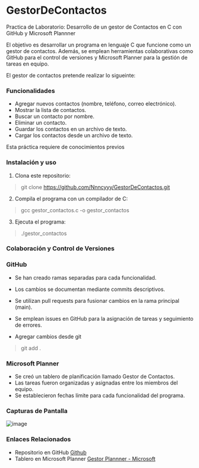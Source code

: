 # GestorDeContactos
Practica de Laboratorio: Desarrollo de un gestor de Contactos en C con GitHub y Microsoft Plannner

El objetivo es desarrollar un programa en lenguaje C que funcione como un gestor de contactos. Además, se emplean herramientas colaborativas como GitHub para el control de versiones y Microsoft Planner para la gestión de tareas en equipo.

El gestor de contactos pretende realizar lo sigueinte:
### Funcionalidades
- Agregar nuevos contactos (nombre, teléfono, correo electrónico).
- Mostrar la lista de contactos.
- Buscar un contacto por nombre.
- Eliminar un contacto.
- Guardar los contactos en un archivo de texto.
- Cargar los contactos desde un archivo de texto.

Esta práctica requiere de conocimientos previos

### Instalación y uso
1. Clona este repositorio:
> git clone https://github.com/Nnncyyy/GestorDeContactos.git
2. Compila el programa con un compilador de C:
> gcc gestor_contactos.c -o gestor_contactos
3. Ejecuta el programa:
> ./gestor_contactos

### Colaboración y Control de Versiones
### GitHub
- Se han creado ramas separadas para cada funcionalidad.
- Los cambios se documentan mediante commits descriptivos.
- Se utilizan pull requests para fusionar cambios en la rama principal (main).
- Se emplean issues en GitHub para la asignación de tareas y seguimiento de errores.

- Agregar cambios desde git
> git add .


### Microsoft Planner
- Se creó un tablero de planificación llamado Gestor de Contactos.
- Las tareas fueron organizadas y asignadas entre los miembros del equipo.
- Se establecieron fechas límite para cada funcionalidad del programa.

### Capturas de Pantalla
![image](https://github.com/user-attachments/assets/0071d98d-81cd-42d5-a711-87855db9bfa0)


### Enlaces Relacionados
- Repositorio en GitHub
  [Github](https://github.com/Nnncyyy/GestorDeContactos)
- Tablero en Microsoft Planner
  [Gestor Plannner - Microsoft](https://planner.cloud.microsoft/webui/plan/f4uoSnfRFEG39JeEiVf0i2QADA3c/view/grid?tid=f94bf4d9-8097-4794-adf6-a5466ca28563)




